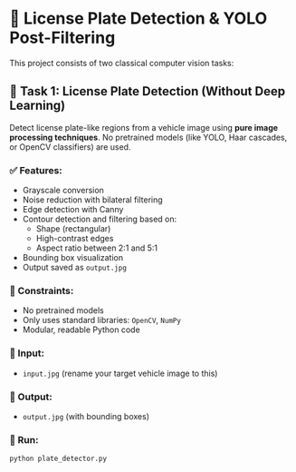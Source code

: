 # 🚗 License Plate Detection & YOLO Post-Filtering

This project consists of two classical computer vision tasks:

## 📌 Task 1: License Plate Detection (Without Deep Learning)

Detect license plate-like regions from a vehicle image using **pure image processing techniques**. No pretrained models (like YOLO, Haar cascades, or OpenCV classifiers) are used.

### ✅ Features:
- Grayscale conversion
- Noise reduction with bilateral filtering
- Edge detection with Canny
- Contour detection and filtering based on:
  - Shape (rectangular)
  - High-contrast edges
  - Aspect ratio between 2:1 and 5:1
- Bounding box visualization
- Output saved as `output.jpg`

### 🔧 Constraints:
- No pretrained models
- Only uses standard libraries: `OpenCV`, `NumPy`
- Modular, readable Python code

### 📂 Input:
- `input.jpg` (rename your target vehicle image to this)

### 📂 Output:
- `output.jpg` (with bounding boxes)

### 🔗 Run:
```bash
python plate_detector.py
